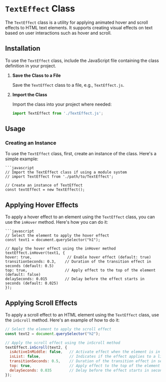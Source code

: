 # `TextEffect` Class

The `TextEffect` class is a utility for applying animated hover and scroll effects to HTML text elements. It supports creating visual effects on text based on user interactions such as hover and scroll.

## Installation

To use the `TextEffect` class, include the JavaScript file containing the class definition in your project.

1. **Save the Class to a File**

   Save the `TextEffect` class to a file, e.g., `TextEffect.js`.

2. **Import the Class**

   Import the class into your project where needed:

   ```javascript
   import TextEffect from './TextEffect.js';
## Usage

### Creating an Instance

To use the `TextEffect` class, first, create an instance of the class. Here's a simple example:

    ```javascript
    // Import the TextEffect class if using a module system
    // import TextEffect from './path/to/TextEffect';

    // Create an instance of TextEffect
    const textEffect = new TextEffect();


## Applying Hover Effects

To apply a hover effect to an element using the `TextEffect` class, you can use the `inHover` method. Here's how you can do it:

    ```javascript
    // Select the element to apply the hover effect
    const text1 = document.querySelector("h1");

    // Apply the hover effect using the inHover method
    textEffect.inHover(text1, {
    hover: true,                // Enable hover effect (default: true)
    transitionSeconds: 0.3,    // Duration of the transition effect in seconds (default: 0.5)
    top: true,                 // Apply effect to the top of the element (default: false)
    delaySeconds: 0.015        // Delay before the effect starts in seconds (default: 0.025)
    });

## Applying Scroll Effects

To apply a scroll effect to an HTML element using the `TextEffect` class, use the `inScroll` method. Here's an example of how to do it:

```javascript
// Select the element to apply the scroll effect
const text2 = document.querySelector("h2");

// Apply the scroll effect using the inScroll method
textEffect.inScroll(text2, {
  isActiveInMiddle: false,   // Activate effect when the element is in the middle of the viewport (default: false)
  isList: false,             // Indicates if the effect applies to a list of elements (default: false)
  transitionSeconds: 0.5,    // Duration of the transition effect in seconds (default: 0.5)
  top: true,                 // Apply effect to the top of the element (default: false)
  delaySeconds: 0.035        // Delay before the effect starts in seconds (default: 0.025)
});
